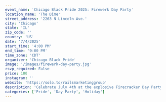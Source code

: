 ```yaml
---
event_name: 'Chicago Black Pride 2025: Firewerk Day Party'
location_name: 'The Dime'
street_address: '2263 N Lincoln Ave.'
city: 'Chicago'
state: 'IL'
zip_code: ''
country: 'US'
date: '7/4/2025'
start_time: '4:00 PM'
end_time: '9:00 PM'
time_zone: 'CDT'
organizer: 'Chicago Black Pride'
image: '/images/firewerk-day-party.jpg'
rsvp_required: False
price: 100
instagram: ''
website: 'https://solo.to/railsmarketinggroup'
description: 'Celebrate July 4th at the explosive Firecracker Day Party during Chicago Black Pride Weekend.'
categories: ['Pride', 'Day Party', 'Holiday']
---
```

